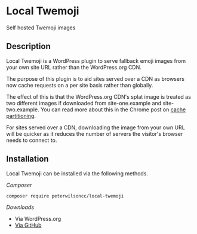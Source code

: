 # Local Twemoji

Self hosted Twemoji images

## Description

Local Twemoji is a WordPress plugin to serve fallback emoji images from your own site URL rather than the WordPress.org CDN.

The purpose of this plugin is to aid sites served over a CDN as browsers now cache requests on a per site basis rather than globally.

The effect of this is that the WordPress.org CDN's splat image is treated as two different images if downloaded from site-one.example and site-two.example. You can read more about this in the Chrome post on [cache partitioning](https://developer.chrome.com/blog/http-cache-partitioning).

For sites served over a CDN, downloading the image from your own URL will be quicker as it reduces the number of servers the visitor's browser needs to connect to.

## Installation

Local Twemoji can be installed via the following methods.

*Composer*

```
composer require peterwilsoncc/local-twemoji
```

*Downloads*

* Via WordPress.org
* [Via GitHub](https://github.com/peterwilsoncc/local-twemoji/releases/latest)
